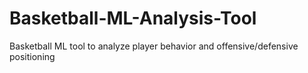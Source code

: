 # Basketball-ML-Analysis-Tool
Basketball ML tool to analyze player behavior and offensive/defensive positioning
